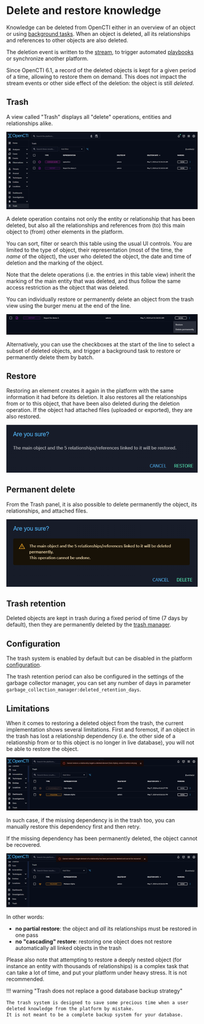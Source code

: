 # Delete and restore knowledge

Knowledge can be deleted from OpenCTI either in an overview of an object or using [background tasks](background-tasks.md).
When an object is deleted, all its relationships and references to other objects are also deleted. 

The deletion event is written to the [stream](../reference/streaming.md), to trigger automated [playbooks](./automation.md) or synchronize another platform.

Since OpenCTI 6.1, a record of the deleted objects is kept for a given period of a time, allowing to restore them on demand. This does not impact the stream events or other side effect of the deletion: the object is still _deleted_.


## Trash

A view called "Trash" displays all "delete" operations, entities and relationships alike.

![Trash](assets/trash.png)

A delete operation contains not only the entity or relationship that has been deleted, but also all the relationships and references from (to) this main object to (from) other elements in the platform.

You can sort, filter or search this table using the usual UI controls. You are limited to the type of object, their representation (most of the time, the _name_ of the object), the user who deleted the object, the date and time of deletion and the marking of the object.

Note that the delete operations (i.e. the entries in this table view) inherit the marking of the main entity that was deleted, and thus follow the same access restriction as the object that was deleted.

You can individually restore or permanently delete an object from the trash view using the burger menu at the end of the line.

![Trash actions](assets/trash-actions.png)

Alternatively, you can use the checkboxes at the start of the line to select a subset of deleted objects, and trigger a background task to restore or permanently delete them by batch.

## Restore

Restoring an element creates it again in the platform with the same information it had before its deletion.
It also restores all the relationships from or to this object, that have been also deleted during the deletion operation.
If the object had attached files (uploaded or exported), they are also restored.

![Trash restore confirm](assets/trash-restore-confirm.png)

## Permanent delete

From the Trash panel, it is also possible to delete permanently the object, its relationships, and attached files.

![Trash delete confirm](assets/trash-delete-confirm.png)

## Trash retention

Deleted objects are kept in trash during a fixed period of time (7 days by default), then they are permanently deleted by the [trash manager](../deployment/managers.md#trash-manager).

## Configuration

The trash system is enabled by default but can be disabled in the platform [configuration](configuration.md).

The trash retention period can also be configured in the settings of the garbage collector manager, you can set any number of days in parameter `garbage_collection_manager:deleted_retention_days`.   

## Limitations

When it comes to restoring a deleted object from the trash, the current implementation shows several limitations. 
First and foremost, if an object in the trash has lost a relationship dependency (i.e. the other side of a relationship from or to this object is no longer in live database), you will not be able to restore the object.

![restore error: a dependency is in the trash](assets/trash-error-dependency-in-trash.png)

In such case, if the missing dependency is in the trash too, you can manually restore this dependency first and then retry.

If the missing dependency has been permanently deleted, the object cannot be recovered.

![restore error: a dependency is in the trash](assets/trash-error-dependency-missing.png)

In other words:
* **no partial restore**: the object and _all_ its relationships must be restored in one pass
* **no "cascading" restore**: restoring one object does not restore automatically all linked objects in the trash

Please also note that attempting to restore a deeply nested object (for instance an entity with thousands of relationships) is a complex task that can take a lot of time, and put your platform under heavy stress. It is not recommended.

!!! warning "Trash does not replace a good database backup strategy"

    The trash system is designed to save some precious time when a user deleted knowledge from the platform by mistake.
    It is not meant to be a complete backup system for your database.
  